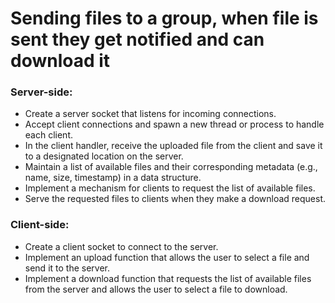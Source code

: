 # Sending files to a group, when file is sent they get notified and can download it

### Server-side:

-   Create a server socket that listens for incoming connections.
-   Accept client connections and spawn a new thread or process to handle each client.
-   In the client handler, receive the uploaded file from the client and save it to a designated location on the server.
-   Maintain a list of available files and their corresponding metadata (e.g., name, size, timestamp) in a data structure.
-   Implement a mechanism for clients to request the list of available files.
-   Serve the requested files to clients when they make a download request.

### Client-side:

-   Create a client socket to connect to the server.
-   Implement an upload function that allows the user to select a file and send it to the server.
-   Implement a download function that requests the list of available files from the server and allows the user to select a file to download.
